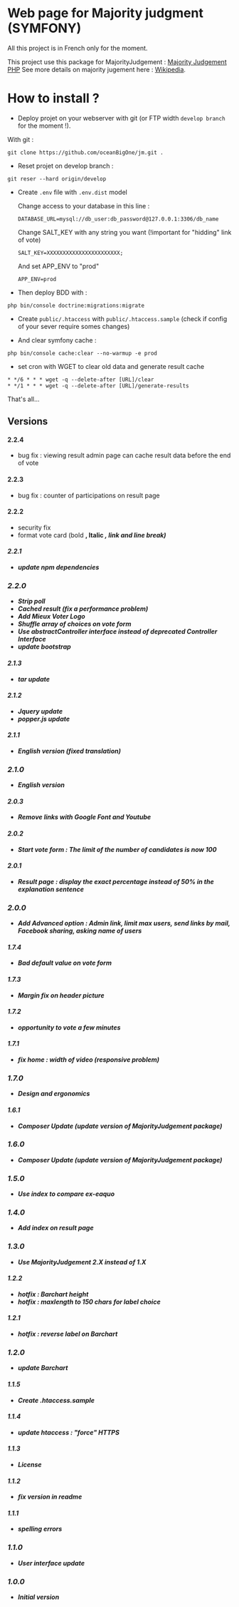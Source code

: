 # Web page for Majority judgment (SYMFONY) 

All this project is in French only for the moment.

This project use this package for MajorityJudgement : [Majority Judgement PHP](https://github.com/oceanBigOne/MajorityJudgment)
See more details on majority jugement here : [Wikipedia](https://en.wikipedia.org/wiki/Majority_judgment).



# How to install ?

- Deploy projet on your webserver with git (or FTP width ``develop branch`` for the moment !).

With git :
```
git clone https://github.com/oceanBigOne/jm.git .
``` 

- Reset projet on develop branch : 

```
git reser --hard origin/develop
```

- Create ``.env``  file with ``.env.dist`` model 

  Change access to your database in this line :
  ```
  DATABASE_URL=mysql://db_user:db_password@127.0.0.1:3306/db_name
  ```
  Change SALT_KEY with any string you want (!important for "hidding" link of vote)
  ```
  SALT_KEY=XXXXXXXXXXXXXXXXXXXXXXX;
  ```
  And set APP_ENV to "prod"
  ```
  APP_ENV=prod
  ```
  
- Then deploy BDD with :
```
php bin/console doctrine:migrations:migrate
```

- Create ``public/.htaccess`` with ``public/.htaccess.sample`` (check if config of your sever require somes changes)

- And clear symfony cache :
```
php bin/console cache:clear --no-warmup -e prod
```
- set cron with WGET to clear old data and generate result cache
```
* */6 * * * wget -q --delete-after [URL]/clear
* */1 * * * wget -q --delete-after [URL]/generate-results
``` 

That's all...

## Versions

#### 2.2.4
- bug fix : viewing result admin page can cache result data before the end of vote

#### 2.2.3
- bug fix : counter of participations on result page

#### 2.2.2
- security fix
- format vote card (bold <b>, Italic <i>, link and line break)

#### 2.2.1
- update npm dependencies

### 2.2.0
- Strip poll
- Cached result (fix a performance problem)
- Add Mieux Voter Logo
- Shuffle array of choices on vote form
- Use abstractController interface instead of deprecated Controller Interface
- update bootstrap

#### 2.1.3
- tar update

#### 2.1.2
- Jquery update
- popper.js update

#### 2.1.1
- English version (fixed translation)

### 2.1.0
- English version

#### 2.0.3
- Remove links with Google Font and Youtube

#### 2.0.2
- Start vote form : The limit of the number of candidates is now 100

#### 2.0.1
- Result page : display the exact percentage instead of 50% in the explanation sentence

### 2.0.0
- Add Advanced option : Admin link, limit max users, send links by mail, Facebook sharing, asking name of users 

#### 1.7.4
- Bad default value on vote form

#### 1.7.3
- Margin fix on header picture

#### 1.7.2
- opportunity to vote a few minutes

#### 1.7.1
- fix home : width of video (responsive problem)

### 1.7.0
- Design and ergonomics

#### 1.6.1
- Composer Update (update version of MajorityJudgement package)

### 1.6.0
- Composer Update (update version of MajorityJudgement package)

### 1.5.0
- Use index to compare ex-eaquo

### 1.4.0
- Add index on result page

### 1.3.0
- Use MajorityJudgement 2.X instead of 1.X

#### 1.2.2
- hotfix : Barchart height
- hotfix : maxlength to 150 chars for label choice

#### 1.2.1
- hotfix : reverse label on Barchart

### 1.2.0
- update Barchart

#### 1.1.5
- Create .htaccess.sample

#### 1.1.4
- update htaccess : "force" HTTPS

#### 1.1.3
- License

#### 1.1.2
- fix version in readme 

#### 1.1.1
- spelling errors

### 1.1.0
- User interface update

### 1.0.0
- Initial version





